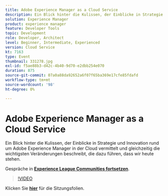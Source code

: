 ```yaml
---
title: Adobe Experience Manager as a Cloud Service
description: Ein Blick hinter die Kulissen, der Einblicke in Strategie und Innovation rund um Adobe Experience Manager in der Cloud vermittelt und gleichzeitig die wichtigsten Veränderungen beschreibt, die dazu führen, dass wir heute stehen. Diese Sitzung wurde im Rahmen des Adobe Developers Live-Inhaltsereignisses durchgeführt.
solution: Experience Manager
product: experience manager
feature: Developer Tools
topic: Development
role: Developer, Architect
level: Beginner, Intermediate, Experienced
version: Cloud Service
kt: 7163
type: Event
thumbnail: 331278.jpg
exl-id: f5ae88b3-d42c-4b40-9d70-e2dbb254e070
duration: 875
source-git-commit: 07a0a88da92652a6f07f65ba369e17cfe85fdafd
workflow-type: tm+mt
source-wordcount: '98'
ht-degree: 0%

---
```


# Adobe Experience Manager as a Cloud Service

Ein Blick hinter die Kulissen, der Einblicke in Strategie und Innovation rund um Adobe Experience Manager in der Cloud vermittelt und gleichzeitig die wichtigsten Veränderungen beschreibt, die dazu führen, dass wir heute stehen.

Gespräche in **[Experience League Communities fortsetzen](https://adobe.ly/36Yd3v6)**.

>[!VIDEO](https://video.tv.adobe.com/v/331278/?quality=12&learn=on&hidetitle=true)

Klicken Sie **[hier](/help/adobe-developers-live/assets/experience-manager-as-cloud-service.pdf)** für die Sitzungsfolien.
